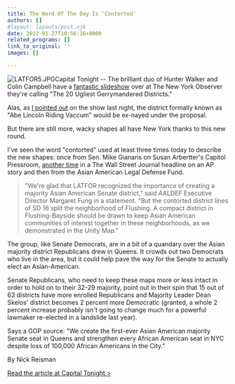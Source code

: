 ```yaml
---
title: The Word Of The Day Is ‘Contorted’
authors: []
#layout: layouts/post.njk
date: 2012-01-27T10:56:16+0000
related_programs: []
link_to_original: ''
images: []

---
```

![LATFOR5.JPG](/uploads/LATFOR5.JPG)Capital Tonight -- The brilliant duo of Hunter Walker and Colin Campbell have a [fantastic slideshow](http://www.politickerny.com/2012/01/27/the-20-ugliest-gerrymandered-districts-2/) over at The New York Observer they're calling "The 20 Ugliest Gerrymandered Districts."

Alas, as [I pointed out](http://capitalregion.ynn.com/content/politics/571547/redistricting-across-new-york-state/) on the show last night, the district formally known as "Abe Lincoln Riding Vaccum" would be ex-nayed under the proposal.

But there are still more, wacky shapes all have New York thanks to this new round.

I've seen the word "contorted" used at least three times today to describe the new shapes: once from Sen. Mike Gianaris on Susan Arbertter's Capitol Pressroom, [another time](http://online.wsj.com/article/APd7001b70299e460f85fd69e694101a64.html) in a The Wall Street Journal headline on an AP story and then from the Asian American Legal Defense Fund.

> "We're glad that LATFOR recognized the importance of creating a majority Asian American Senate district," said AALDEF Executive Director Margaret Fung in a statement. "But the contorted district lines of SD 16 split the neighborhood of Flushing. A compact district in Flushing-Bayside should be drawn to keep Asian American communities of interest together in these neighborhoods, as we demonstrated in the Unity Map."

The group, like Senate Democrats, are in a bit of a quandary over the Asian majority district Republicans drew in Queens. It crowds out two Democrats who live in the area, but it could help pave the way for the Senate to actually elect an Asian-American.

Senate Republicans, who need to keep these maps more or less intact in order to hold on to their 32-29 majority, point out in their spin that 15 out of 63 districts have more enrolled Republicans and Majority Leader Dean Skelos' district becomes 2 percent more Democratic (granted, a whole 2 percent increase probably isn't going to change much for a powerful lawmaker re-elected in a landslide last year).

Says a GOP source: "We create the first-ever Asian American majority Senate seat in Queens and strengthen every African American seat in NYC despite loss of 100,000 African Americans in the City."

By Nick Reisman

[Read the article at Capital Tonight >](https://www.capitaltonight.com/2012/01/the-word-of-the-day-is-contorted/)